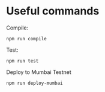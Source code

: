 # Useful commands

Compile:

```
npm run compile
```

Test:

```
npm run test
```

Deploy to Mumbai Testnet
```
npm run deploy-mumbai
```